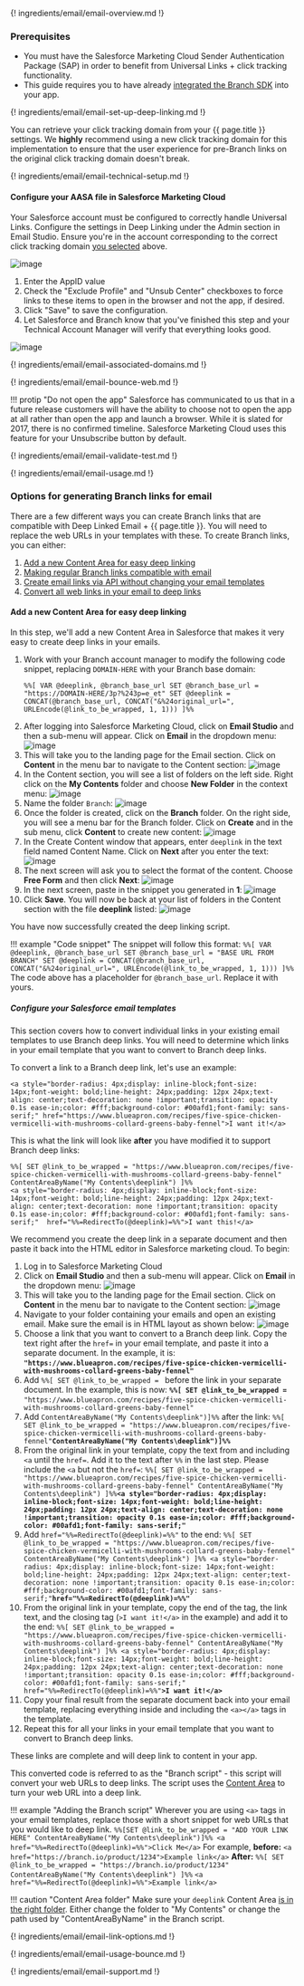 ---
---

{! ingredients/email/email-overview.md !}

### Prerequisites

- You must have the Salesforce Marketing Cloud Sender Authentication Package (SAP) in order to benefit from Universal Links + click tracking functionality.
- This guide requires you to have already [integrated the Branch SDK]({{base.url}}/getting-started/sdk-integration-guide) into your app.

{! ingredients/email/email-set-up-deep-linking.md !}

You can retrieve your click tracking domain from your {{ page.title }} settings. We **highly** recommend using a new click tracking domain for this implementation to ensure that the user experience for pre-Branch links on the original click tracking domain doesn't break.

{! ingredients/email/email-technical-setup.md !}

#### Configure your AASA file in Salesforce Marketing Cloud

Your Salesforce account must be configured to correctly handle Universal Links. Configure the settings in Deep Linking under the Admin section in Email Studio. Ensure you're in the account corresponding to the correct click tracking domain [you selected](#tell-us-your-click-tracking-domain) above.

![image](/img/pages/email/salesforce/salesforce-aasa-toolbar.png)

1. Enter the AppID value
1. Check the "Exclude Profile" and "Unsub Center" checkboxes to force links to these items to open in the browser and not the app, if desired.
1. Click "Save" to save the configuration.
1. Let Salesforce and Branch know that you've finished this step and your Technical Account Manager will verify that everything looks good.

![image](/img/pages/email/salesforce/salesforce-aasa-form.png)

{! ingredients/email/email-associated-domains.md !}

{! ingredients/email/email-bounce-web.md !}

!!! protip "Do not open the app"
    Salesforce has communicated to us that in a future release customers will have the ability to choose not to open the app at all rather than open the app and launch a browser. While it is slated for 2017, there is no confirmed timeline. Salesforce Marketing Cloud uses this feature for your Unsubscribe button by default.

{! ingredients/email/email-validate-test.md !}

{! ingredients/email/email-usage.md !}

### Options for generating Branch links for email

There are a few different ways you can create Branch links that are compatible with Deep Linked Email + {{ page.title }}. You will need to replace the web URLs in your templates with these. To create Branch links, you can either:

1. [Add a new Content Area for easy deep linking](#add-a-new-content-area-for-easy-deep-linking)
1. [Making regular Branch links compatible with email](#making-regular-branch-links-compatible-with-email)
1. [Create email links via API without changing your email templates](#create-email-links-via-api-without-changing-your-email-templates)
1. [Convert all web links in your email to deep links](#convert-all-web-links-in-your-email-to-deep-links)

#### Add a new Content Area for easy deep linking

In this step, we'll add a new Content Area in Salesforce that makes it very easy to create deep links in your emails.

1. Work with your Branch account manager to modify the following code snippet, replacing `DOMAIN-HERE` with your Branch base domain: 
   ```
   %%[ VAR @deeplink, @branch_base_url SET @branch_base_url = "https://DOMAIN-HERE/3p?%243p=e_et" SET @deeplink = CONCAT(@branch_base_url, CONCAT("&%24original_url=", URLEncode(@link_to_be_wrapped, 1, 1))) ]%%
   ```
1. After logging into Salesforce Marketing Cloud, click on **Email Studio** and then a sub-menu will appear. Click on **Email** in the dropdown menu: ![image](/img/pages/email/salesforce/salesforce-dropdown.png)
1. This will take you to the landing page for the Email section. Click on **Content** in the menu bar to navigate to the Content section: ![image](/img/pages/email/salesforce/salesforce-menu-bar.png)
1. In the Content section, you will see a list of folders on the left side. Right click on the **My Contents** folder and choose **New Folder** in the context menu: ![image](/img/pages/email/salesforce/salesforce-folders.png)
1. Name the folder `Branch`: ![image](/img/pages/email/salesforce/salesforce-name-folder.png)
1. Once the folder is created, click on the **Branch** folder. On the right side, you will see a menu bar for the Branch folder. Click on **Create** and in the sub menu, click **Content** to create new content: ![image](/img/pages/email/salesforce/salesforce-new-content.png)
1. In the Create Content window that appears, enter `deeplink` in the text field named Content Name. Click on **Next** after you enter the text: ![image](/img/pages/email/salesforce/salesforce-deeplink.png)
1. The next screen will ask you to select the format of the content. Choose **Free Form** and then click **Next**: ![image](/img/pages/email/salesforce/salesforce-format.png)
1. In the next screen, paste in the snippet you generated in **1**: ![image](/img/pages/email/salesforce/salesforce-snippet.png)
1. Click **Save**. You will now be back at your list of folders in the Content section with the file **deeplink** listed: ![image](/img/pages/email/salesforce/salesforce-saved.png)

You have now successfully created the deep linking script.  

!!! example "Code snippet"
    The snippet will follow this format: 
    ```
    %%[ VAR @deeplink, @branch_base_url SET @branch_base_url = "BASE URL FROM BRANCH" SET @deeplink = CONCAT(@branch_base_url, CONCAT("&%24original_url=", URLEncode(@link_to_be_wrapped, 1, 1))) ]%%
    ```
    The code above has a placeholder for `@branch_base_url`. Replace it with yours.

##### Configure your Salesforce email templates

This section covers how to convert individual links in your existing email templates to use Branch deep links.  You will need to determine which links in your email template that you want to convert to Branch deep links.  

To convert a link to a Branch deep link, let's use an example:
```
<a style="border-radius: 4px;display: inline-block;font-size: 14px;font-weight: bold;line-height: 24px;padding: 12px 24px;text-align: center;text-decoration: none !important;transition: opacity 0.1s ease-in;color: #fff;background-color: #00afd1;font-family: sans-serif;" href="https://www.blueapron.com/recipes/five-spice-chicken-vermicelli-with-mushrooms-collard-greens-baby-fennel">I want it!</a>
```

This is what the link will look like **after** you have modified it to support Branch deep links: 
```
%%[ SET @link_to_be_wrapped = "https://www.blueapron.com/recipes/five-spice-chicken-vermicelli-with-mushrooms-collard-greens-baby-fennel" ContentAreaByName("My Contents\deeplink") ]%%
<a style="border-radius: 4px;display: inline-block;font-size: 14px;font-weight: bold;line-height: 24px;padding: 12px 24px;text-align: center;text-decoration: none !important;transition: opacity 0.1s ease-in;color: #fff;background-color: #00afd1;font-family: sans-serif;"  href="%%=RedirectTo(@deeplink)=%%">I want this!</a>
```

We recommend you create the deep link in a separate document and then paste it back into the HTML editor in Salesforce marketing cloud. To begin:

1. Log in to Salesforce Marketing Cloud
2. Click on **Email Studio** and then a sub-menu will appear. Click on **Email** in the dropdown menu: ![image](/img/pages/email/salesforce/salesforce-dropdown.png)
1. This will take you to the landing page for the Email section. Click on **Content** in the menu bar to navigate to the Content section: ![image](/img/pages/email/salesforce/salesforce-menu-bar.png)
1. Navigate to your folder containing your emails and open an existing email. Make sure the email is in HTML layout as shown below: ![image](/img/pages/email/salesforce/salesforce-email-html.png)
1. Choose a link that you want to convert to a Branch deep link. Copy the text right after the `href=` in your email template, and paste it into a separate document. In the example, it is:
   **`"https://www.blueapron.com/recipes/five-spice-chicken-vermicelli-with-mushrooms-collard-greens-baby-fennel"`**
1. Add `%%[ SET @link_to_be_wrapped = ` before the link in your separate document. In the example, this is now:
   **`%%[ SET @link_to_be_wrapped = `**`"https://www.blueapron.com/recipes/five-spice-chicken-vermicelli-with-mushrooms-collard-greens-baby-fennel"`
1. Add `ContentAreaByName("My Contents\deeplink")]%%` after the link:
   `%%[ SET @link_to_be_wrapped = "https://www.blueapron.com/recipes/five-spice-chicken-vermicelli-with-mushrooms-collard-greens-baby-fennel"`**`ContentAreaByName("My Contents\deeplink")]%%`**
1. From the original link in your template, copy the text from and including `<a` until the `href=`.  Add it to the text after `%%` in the last step. Please include the `<a` but not the `href=`:
   `%%[ SET @link_to_be_wrapped = "https://www.blueapron.com/recipes/five-spice-chicken-vermicelli-with-mushrooms-collard-greens-baby-fennel" ContentAreaByName("My Contents\deeplink") ]%%`**`<a style="border-radius: 4px;display: inline-block;font-size: 14px;font-weight: bold;line-height: 24px;padding: 12px 24px;text-align: center;text-decoration: none !important;transition: opacity 0.1s ease-in;color: #fff;background-color: #00afd1;font-family: sans-serif;"`**
1. Add `href="%%=RedirectTo(@deeplink)=%%"` to the end:
   `%%[ SET @link_to_be_wrapped = "https://www.blueapron.com/recipes/five-spice-chicken-vermicelli-with-mushrooms-collard-greens-baby-fennel" ContentAreaByName("My Contents\deeplink") ]%% <a style="border-radius: 4px;display: inline-block;font-size: 14px;font-weight: bold;line-height: 24px;padding: 12px 24px;text-align: center;text-decoration: none !important;transition: opacity 0.1s ease-in;color: #fff;background-color: #00afd1;font-family: sans-serif;"`**`href="%%=RedirectTo(@deeplink)=%%"`**
1. From the original link in your template, copy the end of the tag, the link text, and the closing tag (`>I want it!</a>` in the example) and add it to the end:
   `%%[ SET @link_to_be_wrapped = "https://www.blueapron.com/recipes/five-spice-chicken-vermicelli-with-mushrooms-collard-greens-baby-fennel" ContentAreaByName("My Contents\deeplink") ]%% <a style="border-radius: 4px;display: inline-block;font-size: 14px;font-weight: bold;line-height: 24px;padding: 12px 24px;text-align: center;text-decoration: none !important;transition: opacity 0.1s ease-in;color: #fff;background-color: #00afd1;font-family: sans-serif;" href="%%=RedirectTo(@deeplink)=%%"`**`>I want it!</a>`**
1. Copy your final result from the separate document back into your email template, replacing everything inside and including the `<a></a>` tags in the template.
1. Repeat this for all your links in your email template that you want to convert to Branch deep links.

These links are complete and will deep link to content in your app.  

This converted code is referred to as the "Branch script" - this script will convert your web URLs to deep links. The script uses the [Content Area](#add-a-new-content-area-for-easy-deep-linking) to turn your web URL into a deep link.

!!! example "Adding the Branch script"
    Wherever you are using `<a>` tags in your email templates, replace those with a short snippet for web URLs that you would like to deep link.
    ```
    %%[SET @link_to_be_wrapped = "ADD YOUR LINK HERE" ContentAreaByName("My Contents\deeplink")]%%
    <a href="%%=RedirectTo(@deeplink)=%%">Click Me</a>
    ```
    For example, **before:**
    `<a href="https://branch.io/product/1234">Example link</a>`
    **After:**
    `%%[ SET @link_to_be_wrapped = "https://branch.io/product/1234" ContentAreaByName("My Contents\deeplink") ]%%`
    `<a href="%%=RedirectTo(@deeplink)=%%">Example link</a>`

!!! caution "Content Area folder"
    Make sure your `deeplink` Content Area [is in the right folder](#add-a-new-content-area-for-easy-deep-linking). Either change the folder to "My Contents" or change the path used by "ContentAreaByName" in the Branch script.

{! ingredients/email/email-link-options.md !}

{! ingredients/email/email-usage-bounce.md !}

{! ingredients/email/email-support.md !}
